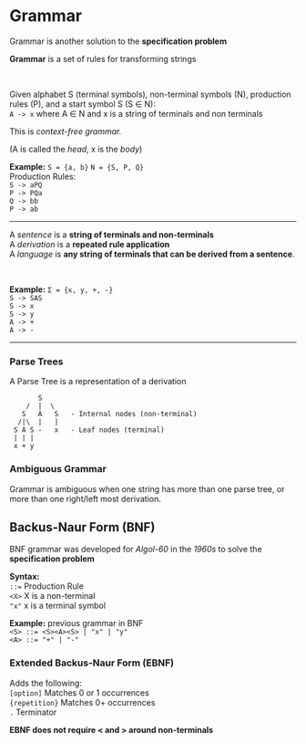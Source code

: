 # Grammar 
Grammar is another solution to the **specification problem**

**Grammar** is a set of rules for transforming strings 

&nbsp; 

Given alphabet S (terminal symbols), non-terminal symbols (N), production rules (P), and a start symbol S (S ∈ N):   
`A -> x` where A ∈ N and x is a string of terminals and non terminals  

This is *context-free grammar.* 

(A is called the *head*, x is the *body*)

**Example:** `S = {a, b}` `N = {S, P, Q}`  
Production Rules:  
`S -> aPQ`  
`P -> PQa`  
`Q -> bb`   
`P -> ab`   

---
A *sentence* is a **string of terminals and non-terminals**  
A *derivation* is a **repeated rule application**   
A *language* is **any string of terminals that can be derived from a sentence**.

&nbsp; 

**Example:** `Σ = {x, y, +, -}`  
`S -> SAS`                 
`S -> x`                                                               
`S -> y`   
`A -> +`  
`A -> -`  

---

### Parse Trees 
A Parse Tree is a representation of a derivation 

           S 
        /  |  \
       S   A   S   - Internal nodes (non-terminal)
      /|\  |   |
     S A S -   x   - Leaf nodes (terminal)
     | | |
     x + y

### Ambiguous Grammar 
Grammar is ambiguous when one string has more than one parse tree, or more than one right/left most derivation. 

## Backus-Naur Form (BNF)
BNF grammar was developed for *Algol-60* in the *1960s* to solve the **specification problem**

**Syntax:**  
`::=` Production Rule  
`<X>`  X is a non-terminal  
`"x"`  x is a terminal symbol 


**Example:** previous grammar in BNF  
`<S> ::= <S><A><S> | "x" | "y"`  
`<A> ::= "+" | "-"`  

### Extended Backus-Naur Form (EBNF) 
Adds the following:  
```[option]``` Matches 0 or 1 occurrences   
```{repetition}``` Matches 0+ occurrences   
```.``` Terminator   

**EBNF does not require < and > around non-terminals**